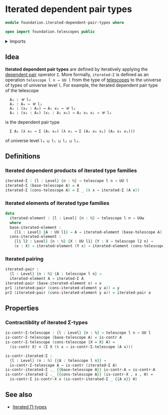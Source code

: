 # Iterated dependent pair types

```agda
module foundation.iterated-dependent-pair-types where

open import foundation.telescopes public
```

<details><summary>Imports</summary>

```agda
open import elementary-number-theory.natural-numbers

open import foundation.dependent-pair-types
open import foundation.universe-levels

open import foundation-core.cartesian-product-types
open import foundation-core.contractible-types
```

</details>

## Idea

**Iterated dependent pair types** are defined by iteratively applying the
[dependent pair](foundation.dependent-pair-types.md) operator `Σ`. More
formally, `iterated-Σ` is defined as an operation `telescope l n → UU l` from
the type of [telescopes](foundation.telescopes.md) to the universe of types of
universe level `l`. For example, the iterated dependent pair type of the
telescope

```text
  A₀ : 𝒰 l₀
  A₁ : A₀ → 𝒰 l₁
  A₂ : (x₀ : A₀) → A₁ x₀ → 𝒰 l₂
  A₃ : (x₀ : A₀) (x₁ : A₁ x₀) → A₂ x₀ x₁ → 𝒰 l₃
```

is the dependent pair type

```text
  Σ A₀ (λ x₀ → Σ (A₁ x₀) (λ x₁ → Σ (A₂ x₀ x₁) (A₃ x₀ x₁)))
```

of universe level `l₀ ⊔ l₁ ⊔ l₂ ⊔ l₃`.

## Definitions

### Iterated dependent products of iterated type families

```agda
iterated-Σ : {l : Level} {n : ℕ} → telescope l n → UU l
iterated-Σ (base-telescope A) = A
iterated-Σ (cons-telescope A) = Σ _ (λ x → iterated-Σ (A x))
```

### Iterated elements of iterated type families

```agda
data
  iterated-element : {l : Level} {n : ℕ} → telescope l n → UUω
  where
  base-iterated-element :
    {l1 : Level} {A : UU l1} → A → iterated-element (base-telescope A)
  cons-iterated-element :
    {l1 l2 : Level} {n : ℕ} {X : UU l1} {Y : X → telescope l2 n} →
    (x : X) → iterated-element (Y x) → iterated-element (cons-telescope Y)
```

### Iterated pairing

```agda
iterated-pair :
  {l : Level} {n : ℕ} {A : telescope l n} →
  iterated-element A → iterated-Σ A
iterated-pair (base-iterated-element x) = x
pr1 (iterated-pair (cons-iterated-element y a)) = y
pr2 (iterated-pair (cons-iterated-element y a)) = iterated-pair a
```

## Properties

### Contractiblity of iterated Σ-types

```agda
is-contr-Σ-telescope : {l : Level} {n : ℕ} → telescope l n → UU l
is-contr-Σ-telescope (base-telescope A) = is-contr A
is-contr-Σ-telescope (cons-telescope {X = X} A) =
  (is-contr X) × (Σ X (λ x → is-contr-Σ-telescope (A x)))

is-contr-iterated-Σ :
  {l : Level} (n : ℕ) {{A : telescope l n}} →
  is-contr-Σ-telescope A → is-contr (iterated-Σ A)
is-contr-iterated-Σ ._ {{base-telescope A}} is-contr-A = is-contr-A
is-contr-iterated-Σ ._ {{cons-telescope A}} (is-contr-X , x , H) =
  is-contr-Σ is-contr-X x (is-contr-iterated-Σ _ {{A x}} H)
```

## See also

- [Iterated Π-types](foundation.iterated-dependent-product-types.md)
